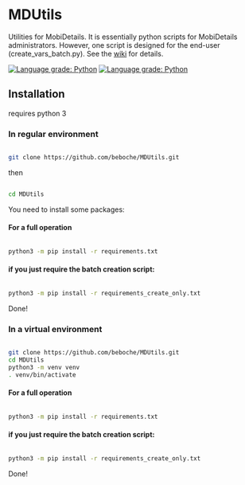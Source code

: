 # MDUtils

Utilities for MobiDetails. It is essentially python scripts for MobiDetails administrators. However, one script is designed for the end-user (create_vars_batch.py). See the [wiki](https://github.com/beboche/MDUtils/wiki) for details.

[![Language grade: Python](https://img.shields.io/lgtm/grade/python/g/beboche/MDUtils.svg?logo=lgtm&logoWidth=18)](https://lgtm.com/projects/g/beboche/MDUtils/context:python)
[![Language grade: Python](https://img.shields.io/lgtm/grade/python/g/beboche/MDUtils.svg?logo=lgtm&logoWidth=18)](https://lgtm.com/projects/g/beboche/MDUtils/context:python)

## Installation


requires python 3

### In regular environment

```bash

git clone https://github.com/beboche/MDUtils.git

```

then

```bash

cd MDUtils

```

You need to install some packages:

#### For a full operation

```bash

python3 -m pip install -r requirements.txt

```

#### if you just require the batch creation script:

```bash

python3 -m pip install -r requirements_create_only.txt

```

Done!

### In a virtual environment


```bash

git clone https://github.com/beboche/MDUtils.git
cd MDUtils
python3 -m venv venv
. venv/bin/activate

```

#### For a full operation

```bash

python3 -m pip install -r requirements.txt

```

#### if you just require the batch creation script:

```bash

python3 -m pip install -r requirements_create_only.txt

```


Done!
